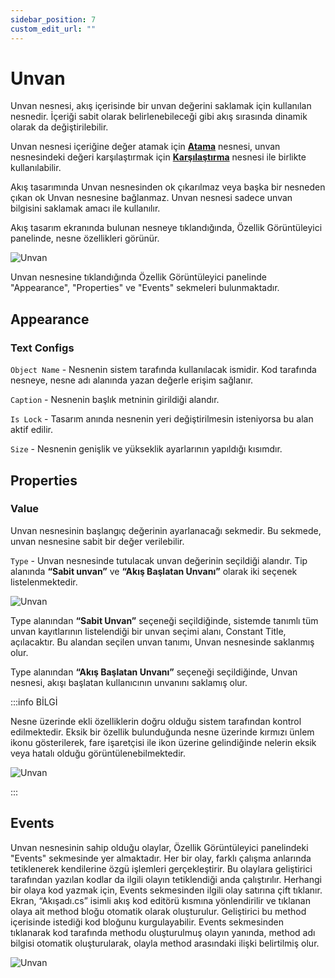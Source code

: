 ```yaml
---
sidebar_position: 7
custom_edit_url: ""
---
```


# Unvan

Unvan nesnesi, akış içerisinde bir unvan değerini saklamak için kullanılan nesnedir. İçeriği sabit olarak belirlenebileceği gibi akış sırasında dinamik olarak da değiştirilebilir.

Unvan nesnesi içeriğine değer atamak için **[Atama](./Assignment.md)** nesnesi, unvan nesnesindeki değeri karşılaştırmak için **[Karşılaştırma](./Compare.md)** nesnesi ile birlikte kullanılabilir.

Akış tasarımında Unvan nesnesinden ok çıkarılmaz veya başka bir nesneden çıkan ok Unvan nesnesine bağlanmaz. Unvan nesnesi sadece unvan bilgisini saklamak amacı ile kullanılır.

Akış tasarım ekranında bulunan nesneye tıklandığında, Özellik Görüntüleyici panelinde, nesne özellikleri görünür.

![Unvan](https://docsbimser.blob.core.windows.net/imagecontainer/auto-uploade91417d2-032d-48f4-a0f7-45b101d3e58f)

Unvan nesnesine tıklandığında Özellik Görüntüleyici panelinde "Appearance", "Properties" ve "Events" sekmeleri bulunmaktadır.

## Appearance

### Text Configs

`Object Name` - Nesnenin sistem tarafında kullanılacak ismidir. Kod tarafında nesneye, nesne adı alanında yazan değerle erişim sağlanır.

`Caption` - Nesnenin başlık metninin girildiği alandır.

`Is Lock` - Tasarım anında nesnenin yeri değiştirilmesin isteniyorsa bu alan aktif edilir.

`Size` - Nesnenin genişlik ve yükseklik ayarlarının yapıldığı kısımdır.

## Properties
 
### Value

Unvan nesnesinin başlangıç değerinin ayarlanacağı sekmedir. Bu sekmede, unvan nesnesine sabit bir değer verilebilir.

`Type` - Unvan nesnesinde tutulacak unvan değerinin seçildiği alandır. Tip alanında **“Sabit unvan”** ve **“Akış Başlatan Unvanı”** olarak iki seçenek listelenmektedir.

![Unvan](https://docsbimser.blob.core.windows.net/imagecontainer/auto-upload248fabe7-7d8e-45e6-9b68-3a2829bbd296)

Type alanından **“Sabit Unvan”** seçeneği seçildiğinde, sistemde tanımlı tüm unvan kayıtlarının listelendiği bir unvan seçimi alanı, Constant Title, açılacaktır. Bu alandan seçilen unvan tanımı, Unvan nesnesinde saklanmış olur.

Type alanından **“Akış Başlatan Unvanı”** seçeneği seçildiğinde, Unvan nesnesi, akışı başlatan kullanıcının unvanını saklamış olur.

:::info BİLGİ

Nesne üzerinde ekli özelliklerin doğru olduğu sistem tarafından kontrol edilmektedir. Eksik bir özellik bulunduğunda nesne üzerinde kırmızı ünlem ikonu gösterilerek, fare işaretçisi ile ikon üzerine gelindiğinde nelerin eksik veya hatalı olduğu görüntülenebilmektedir.

![Unvan](https://docsbimser.blob.core.windows.net/imagecontainer/auto-upload3f561d9e-4f04-4f53-baac-6b3498cb04ee)

:::

## Events

Unvan nesnesinin sahip olduğu olaylar, Özellik Görüntüleyici panelindeki "Events" sekmesinde yer almaktadır. Her bir olay, farklı çalışma anlarında tetiklenerek kendilerine özgü işlemleri gerçekleştirir. Bu olaylara geliştirici tarafından yazılan kodlar da ilgili olayın tetiklendiği anda çalıştırılır. Herhangi bir olaya kod yazmak için, Events sekmesinden ilgili olay satırına çift tıklanır. Ekran, “Akışadı.cs” isimli akış kod editörü kısmına yönlendirilir ve tıklanan olaya ait method bloğu otomatik olarak oluşturulur. Geliştirici bu method içerisinde istediği kod bloğunu kurgulayabilir. Events sekmesinden tıklanarak kod tarafında methodu oluşturulmuş olayın yanında, method adı bilgisi otomatik oluşturularak, olayla method arasındaki ilişki belirtilmiş olur.

![Unvan](https://docsbimser.blob.core.windows.net/imagecontainer/auto-upload04e7c55d-a2b9-45f9-870e-ece57c7059e9)